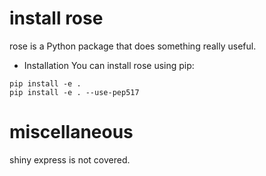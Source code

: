 # install rose
rose is a Python package that does something really useful.

- Installation
You can install rose using pip:
```shell
pip install -e .
pip install -e . --use-pep517
```



# miscellaneous
shiny express is not covered.